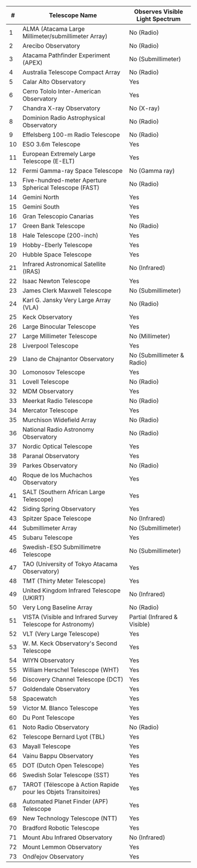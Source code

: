 | #  | Telescope Name                                                | Observes Visible Light Spectrum |
|----|---------------------------------------------------------------|--------------------------------|
| 1  | ALMA (Atacama Large Millimeter/submillimeter Array)           | No (Radio)                     |
| 2  | Arecibo Observatory                                           | No (Radio)                     |
| 3  | Atacama Pathfinder Experiment (APEX)                          | No (Submillimeter)             |
| 4  | Australia Telescope Compact Array                             | No (Radio)                     |
| 5  | Calar Alto Observatory                                        | Yes                            |
| 6  | Cerro Tololo Inter-American Observatory                       | Yes                            |
| 7  | Chandra X-ray Observatory                                     | No (X-ray)                     |
| 8  | Dominion Radio Astrophysical Observatory                      | No (Radio)                     |
| 9  | Effelsberg 100-m Radio Telescope                              | No (Radio)                     |
| 10 | ESO 3.6m Telescope                                            | Yes                            |
| 11 | European Extremely Large Telescope (E-ELT)                    | Yes                            |
| 12 | Fermi Gamma-ray Space Telescope                               | No (Gamma ray)                 |
| 13 | Five-hundred-meter Aperture Spherical Telescope (FAST)        | No (Radio)                     |
| 14 | Gemini North                                                  | Yes                            |
| 15 | Gemini South                                                  | Yes                            |
| 16 | Gran Telescopio Canarias                                      | Yes                            |
| 17 | Green Bank Telescope                                          | No (Radio)                     |
| 18 | Hale Telescope (200-inch)                                     | Yes                            |
| 19 | Hobby-Eberly Telescope                                        | Yes                            |
| 20 | Hubble Space Telescope                                        | Yes                            |
| 21 | Infrared Astronomical Satellite (IRAS)                        | No (Infrared)                  |
| 22 | Isaac Newton Telescope                                        | Yes                            |
| 23 | James Clerk Maxwell Telescope                                 | No (Submillimeter)             |
| 24 | Karl G. Jansky Very Large Array (VLA)                         | No (Radio)                     |
| 25 | Keck Observatory                                              | Yes                            |
| 26 | Large Binocular Telescope                                      | Yes                            |
| 27 | Large Millimeter Telescope                                     | No (Millimeter)                |
| 28 | Liverpool Telescope                                            | Yes                            |
| 29 | Llano de Chajnantor Observatory                                | No (Submillimeter & Radio)     |
| 30 | Lomonosov Telescope                                            | Yes                            |
| 31 | Lovell Telescope                                               | No (Radio)                     |
| 32 | MDM Observatory                                                | Yes                            |
| 33 | Meerkat Radio Telescope                                        | No (Radio)                     |
| 34 | Mercator Telescope                                             | Yes                            |
| 35 | Murchison Widefield Array                                      | No (Radio)                     |
| 36 | National Radio Astronomy Observatory                           | No (Radio)                     |
| 37 | Nordic Optical Telescope                                       | Yes                            |
| 38 | Paranal Observatory                                            | Yes                            |
| 39 | Parkes Observatory                                             | No (Radio)                     |
| 40 | Roque de los Muchachos Observatory                             | Yes                            |
| 41 | SALT (Southern African Large Telescope)                        | Yes                            |
| 42 | Siding Spring Observatory                                      | Yes                            |
| 43 | Spitzer Space Telescope                                        | No (Infrared)                  |
| 44 | Submillimeter Array                                            | No (Submillimeter)             |
| 45 | Subaru Telescope                                               | Yes                            |
| 46 | Swedish-ESO Submillimetre Telescope                            | No (Submillimeter)             |
| 47 | TAO (University of Tokyo Atacama Observatory)                  | Yes                            |
| 48 | TMT (Thirty Meter Telescope)                                   | Yes                            |
| 49 | United Kingdom Infrared Telescope (UKIRT)                      | No (Infrared)                  |
| 50 | Very Long Baseline Array                                       | No (Radio)                     |
| 51 | VISTA (Visible and Infrared Survey Telescope for Astronomy)   | Partial (Infrared & Visible)   |
| 52 | VLT (Very Large Telescope)                                     | Yes                            |
| 53 | W. M. Keck Observatory's Second Telescope                      | Yes                            |
| 54 | WIYN Observatory                                               | Yes                            |
| 55 | William Herschel Telescope (WHT)                               | Yes                            |
| 56 | Discovery Channel Telescope (DCT)                              | Yes                            |
| 57 | Goldendale Observatory                                         | Yes                            |
| 58 | Spacewatch                                                     | Yes                            |
| 59 | Victor M. Blanco Telescope                                     | Yes                            |
| 60 | Du Pont Telescope                                              | Yes                            |
| 61 | Noto Radio Observatory                                         | No (Radio)                     |
| 62 | Telescope Bernard Lyot (TBL)                                   | Yes                            |
| 63 | Mayall Telescope                                               | Yes                            |
| 64 | Vainu Bappu Observatory                                        | Yes                            |
| 65 | DOT (Dutch Open Telescope)                                     | Yes                            |
| 66 | Swedish Solar Telescope (SST)                                  | Yes                            |
| 67 | TAROT (Télescope à Action Rapide pour les Objets Transitoires) | Yes                            |
| 68 | Automated Planet Finder (APF) Telescope                        | Yes                            |
| 69 | New Technology Telescope (NTT)                                 | Yes                            |
| 70 | Bradford Robotic Telescope                                     | Yes                            |
| 71 | Mount Abu Infrared Observatory                                 | No (Infrared)                  |
| 72 | Mount Lemmon Observatory                                       | Yes                            |
| 73 | Ondřejov Observatory                                           | Yes                            |
